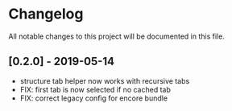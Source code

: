 # Changelog
All notable changes to this project will be documented in this file.

## [0.2.0] - 2019-05-14

* structure tab helper now works with recursive tabs
* FIX: first tab is now selected if no cached tab
* FIX:  correct legacy config for encore bundle
